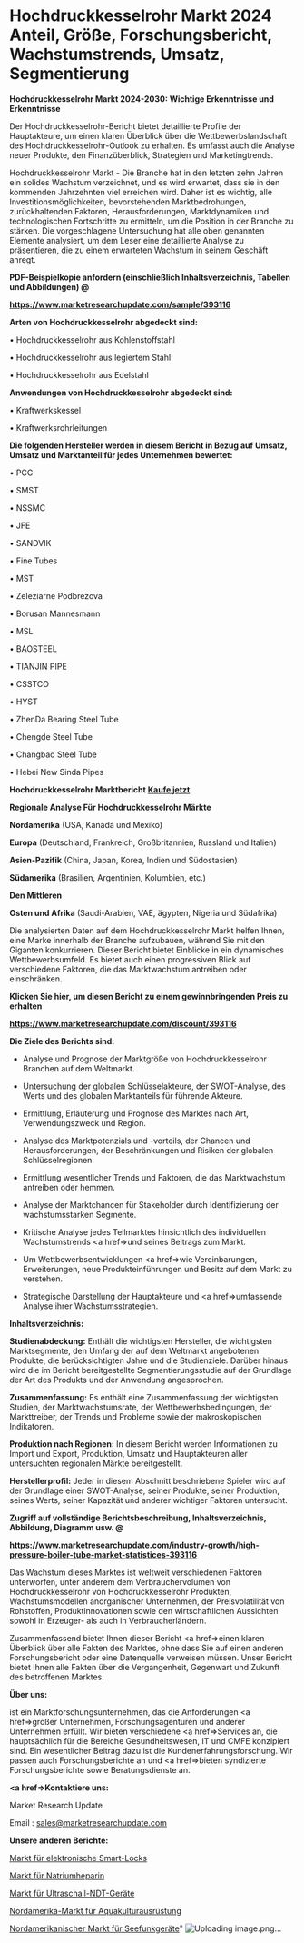 # Hochdruckkesselrohr Markt 2024 Anteil, Größe, Forschungsbericht, Wachstumstrends, Umsatz, Segmentierung

<strong>Hochdruckkesselrohr Markt 2024-2030: Wichtige Erkenntnisse und Erkenntnisse</strong>

Der Hochdruckkesselrohr-Bericht bietet detaillierte Profile der Hauptakteure, um einen klaren Überblick über die Wettbewerbslandschaft des Hochdruckkesselrohr-Outlook zu erhalten. Es umfasst auch die Analyse neuer Produkte, den Finanzüberblick, Strategien und Marketingtrends.

Hochdruckkesselrohr Markt - Die Branche hat in den letzten zehn Jahren ein solides Wachstum verzeichnet, und es wird erwartet, dass sie in den kommenden Jahrzehnten viel erreichen wird. Daher ist es wichtig, alle Investitionsmöglichkeiten, bevorstehenden Marktbedrohungen, zurückhaltenden Faktoren, Herausforderungen, Marktdynamiken und technologischen Fortschritte zu ermitteln, um die Position in der Branche zu stärken. Die vorgeschlagene Untersuchung hat alle oben genannten Elemente analysiert, um dem Leser eine detaillierte Analyse zu präsentieren, die zu einem erwarteten Wachstum in seinem Geschäft anregt.



<strong><b>PDF-Beispielkopie anfordern (einschließlich Inhaltsverzeichnis, Tabellen und Abbildungen) @ </b></strong>

<strong><a href=https://www.marketresearchupdate.com/sample/393116>

<strong>https://www.marketresearchupdate.com/sample/393116</u></a></strong></strong>



<strong>Arten von Hochdruckkesselrohr abgedeckt sind:</strong>

• Hochdruckkesselrohr aus Kohlenstoffstahl

• Hochdruckkesselrohr aus legiertem Stahl

• Hochdruckkesselrohr aus Edelstahl



<strong>Anwendungen von Hochdruckkesselrohr abgedeckt sind:</strong>

• Kraftwerkskessel

• Kraftwerksrohrleitungen



<strong>Die folgenden Hersteller werden in diesem Bericht in Bezug auf Umsatz, Umsatz und Marktanteil für jedes Unternehmen bewertet:</strong>

• PCC

• SMST

• NSSMC

• JFE

• SANDVIK

• Fine Tubes

• MST

• Zeleziarne Podbrezova

• Borusan Mannesmann

• MSL

• BAOSTEEL

• TIANJIN PIPE

• CSSTCO

• HYST

• ZhenDa Bearing Steel Tube

• Chengde Steel Tube

• Changbao Steel Tube

• Hebei New Sinda Pipes



<strong>Hochdruckkesselrohr Marktbericht <a href=https://www.marketresearchupdate.com/buynow/393116>Kaufe jetzt</a></strong>



<strong>Regionale Analyse Für Hochdruckkesselrohr Märkte</strong>



<strong>Nordamerika</strong> (USA, Kanada und Mexiko)



<strong>Europa</strong> (Deutschland, Frankreich, Großbritannien, Russland und Italien)



<strong>Asien-Pazifik</strong> (China, Japan, Korea, Indien und Südostasien)



<strong>Südamerika</strong> (Brasilien, Argentinien, Kolumbien, etc.)



<strong>Den Mittleren</strong> 

<strong>Osten und Afrika</strong> (Saudi-Arabien, VAE, ägypten, Nigeria und Südafrika)

Die analysierten Daten auf dem Hochdruckkesselrohr Markt helfen Ihnen, eine Marke innerhalb der Branche aufzubauen, während Sie mit den Giganten konkurrieren. Dieser Bericht bietet Einblicke in ein dynamisches Wettbewerbsumfeld. Es bietet auch einen progressiven Blick auf verschiedene Faktoren, die das Marktwachstum antreiben oder einschränken.



<strong>Klicken Sie hier, um diesen Bericht zu einem gewinnbringenden Preis zu erhalten
</strong>

<strong><a href=https://www.marketresearchupdate.com/discount/393116>https://www.marketresearchupdate.com/discount/393116</b></u></strong></a>



<strong>Die Ziele des Berichts sind:</strong>

- Analyse und Prognose der Marktgröße von Hochdruckkesselrohr Branchen auf dem Weltmarkt.

- Untersuchung der globalen Schlüsselakteure, der SWOT-Analyse, des Werts und des globalen Marktanteils für führende Akteure.

- Ermittlung, Erläuterung und Prognose des Marktes nach Art, Verwendungszweck und Region.

- Analyse des Marktpotenzials und -vorteils, der Chancen und Herausforderungen, der Beschränkungen und Risiken der globalen Schlüsselregionen.

- Ermittlung wesentlicher Trends und Faktoren, die das Marktwachstum antreiben oder hemmen.

- Analyse der Marktchancen für Stakeholder durch Identifizierung der wachstumsstarken Segmente.

- Kritische Analyse jedes Teilmarktes hinsichtlich des individuellen Wachstumstrends <a href=>und</a> seines Beitrags zum Markt.

- Um Wettbewerbsentwicklungen <a href=>wie</a> Vereinbarungen, Erweiterungen, neue Produkteinführungen und Besitz auf dem Markt zu verstehen.

- Strategische Darstellung der Hauptakteure und <a href=>umfas</a>sende Analyse ihrer Wachstumsstrategien.



<strong>Inhaltsverzeichnis:</strong>



<strong>Studienabdeckung:</strong> Enthält die wichtigsten Hersteller, die wichtigsten Marktsegmente, den Umfang der auf dem Weltmarkt angebotenen Produkte, die berücksichtigten Jahre und die Studienziele. Darüber hinaus wird die im Bericht bereitgestellte Segmentierungsstudie auf der Grundlage der Art des Produkts und der Anwendung angesprochen.



<strong>Zusammenfassung:</strong> Es enthält eine Zusammenfassung der wichtigsten Studien, der Marktwachstumsrate, der Wettbewerbsbedingungen, der Markttreiber, der Trends und Probleme sowie der makroskopischen Indikatoren.



<strong>Produktion nach Regionen:</strong> In diesem Bericht werden Informationen zu Import und Export, Produktion, Umsatz und Hauptakteuren aller untersuchten regionalen Märkte bereitgestellt.



<strong>Herstellerprofil:</strong> Jeder in diesem Abschnitt beschriebene Spieler wird auf der Grundlage einer SWOT-Analyse, seiner Produkte, seiner Produktion, seines Werts, seiner Kapazität und anderer wichtiger Faktoren untersucht.



<strong><b>Zugriff auf vollständige Berichtsbeschreibung, Inhaltsverzeichnis, Abbildung, Diagramm usw. @ </b></strong>

<strong><a href=https://www.marketresearchupdate.com/industry-growth/high-pressure-boiler-tube-market-statistices-393116>https://www.marketresearchupdate.com/industry-growth/high-pressure-boiler-tube-market-statistices-393116</a></strong>

Das Wachstum dieses Marktes ist weltweit verschiedenen Faktoren unterworfen, unter anderem dem Verbrauchervolumen von Hochdruckkesselrohr von Hochdruckkesselrohr Produkten, Wachstumsmodellen anorganischer Unternehmen, der Preisvolatilität von Rohstoffen, Produktinnovationen sowie den wirtschaftlichen Aussichten sowohl in Erzeuger- als auch in Verbraucherländern.

Zusammenfassend bietet Ihnen dieser Bericht <a href=>einen</a> klaren Überblick über alle Fakten des Marktes, ohne dass Sie auf einen anderen Forschungsbericht oder eine Datenquelle verweisen müssen. Unser Bericht bietet Ihnen alle Fakten über die Vergangenheit, Gegenwart und Zukunft des betroffenen Marktes.



<strong>Über uns:</strong>

 ist ein Marktforschungsunternehmen, das die Anforderungen <a href=>großer</a> Unternehmen, Forschungsagenturen und anderer Unternehmen erfüllt. Wir bieten verschiedene <a href=>Services</a> an, die hauptsächlich für die Bereiche Gesundheitswesen, IT und CMFE konzipiert sind. Ein wesentlicher Beitrag dazu ist die Kundenerfahrungsforschung. Wir passen auch Forschungsberichte an und <a href=>bieten</a> syndizierte Forschungsberichte sowie Beratungsdienste an.



<strong><a href=>Kontaktiere uns:</a></strong>

Market Research Update

Email : sales@marketresearchupdate.com



<strong>Unsere anderen Berichte:</strong>

<a href=https://www.linkedin.com/pulse/electronic-smart-lock-market-2023-what-factors>Markt für elektronische Smart-Locks</a>

<a href=https://www.linkedin.com/pulse/sodium-heparin-market-sizing-up-anticipating>Markt für Natriumheparin</a>

<a href=https://www.linkedin.com/pulse/ultrasonic-ndt-equipment-market-size>Markt für Ultraschall-NDT-Geräte</a>

<a href=https://www.linkedin.com/pulse/north-america-aquaculture-equipment-market-2023>Nordamerika-Markt für Aquakulturausrüstung</a>

<a href=https://www.linkedin.com/pulse/north-america-marine-radio-market-growing-nqxef/>Nordamerikanischer Markt für Seefunkgeräte</a>"
![Uploading image.png…]()
